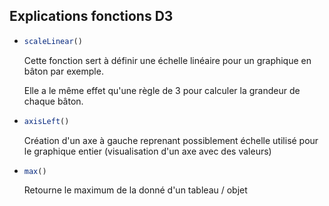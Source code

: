 ## Explications fonctions D3

- ```js
  scaleLinear()
  ```

  Cette fonction sert à définir une échelle linéaire pour un graphique en bâton par exemple.

  Elle a le même effet qu'une règle de 3 pour calculer la grandeur de chaque bâton.

  

- ```js
  axisLeft()
  ```

  Création d'un axe à gauche reprenant possiblement échelle utilisé pour le graphique entier  (visualisation d'un axe avec des valeurs)

- ```js
  max()
  ```

  Retourne le maximum de la donné d'un tableau / objet
